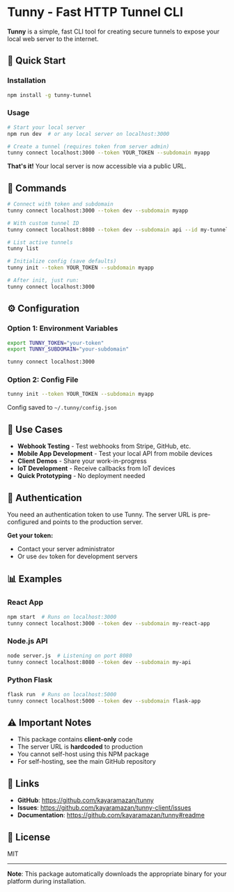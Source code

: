 # Tunny - Fast HTTP Tunnel CLI

**Tunny** is a simple, fast CLI tool for creating secure tunnels to expose your local web server to the internet.

## 🚀 Quick Start

### Installation

```bash
npm install -g tunny-tunnel
```

### Usage

```bash
# Start your local server
npm run dev  # or any local server on localhost:3000

# Create a tunnel (requires token from server admin)
tunny connect localhost:3000 --token YOUR_TOKEN --subdomain myapp
```

**That's it!** Your local server is now accessible via a public URL.

## 📖 Commands

```bash
# Connect with token and subdomain
tunny connect localhost:3000 --token dev --subdomain myapp

# With custom tunnel ID
tunny connect localhost:8080 --token dev --subdomain api --id my-tunnel

# List active tunnels
tunny list

# Initialize config (save defaults)
tunny init --token YOUR_TOKEN --subdomain myapp

# After init, just run:
tunny connect localhost:3000
```

## ⚙️ Configuration

### Option 1: Environment Variables

```bash
export TUNNY_TOKEN="your-token"
export TUNNY_SUBDOMAIN="your-subdomain"

tunny connect localhost:3000
```

### Option 2: Config File

```bash
tunny init --token YOUR_TOKEN --subdomain myapp
```

Config saved to `~/.tunny/config.json`

## 🎯 Use Cases

- **Webhook Testing** - Test webhooks from Stripe, GitHub, etc.
- **Mobile App Development** - Test your local API from mobile devices
- **Client Demos** - Share your work-in-progress
- **IoT Development** - Receive callbacks from IoT devices
- **Quick Prototyping** - No deployment needed

## 🔐 Authentication

You need an authentication token to use Tunny. The server URL is pre-configured and points to the production server.

**Get your token:**
- Contact your server administrator
- Or use `dev` token for development servers

## 📊 Examples

### React App

```bash
npm start  # Runs on localhost:3000
tunny connect localhost:3000 --token dev --subdomain my-react-app
```

### Node.js API

```bash
node server.js  # Listening on port 8080
tunny connect localhost:8080 --token dev --subdomain my-api
```

### Python Flask

```bash
flask run  # Runs on localhost:5000
tunny connect localhost:5000 --token dev --subdomain flask-app
```

## ⚠️ Important Notes

- This package contains **client-only** code
- The server URL is **hardcoded** to production
- You cannot self-host using this NPM package
- For self-hosting, see the main GitHub repository

## 🔗 Links

- **GitHub**: https://github.com/kayaramazan/tunny
- **Issues**: https://github.com/kayaramazan/tunny-client/issues
- **Documentation**: https://github.com/kayaramazan/tunny#readme

## 📄 License

MIT

---

**Note**: This package automatically downloads the appropriate binary for your platform during installation.

